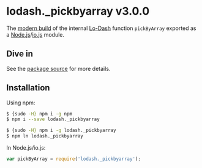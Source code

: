 # lodash._pickbyarray v3.0.0

The [modern build](https://github.com/lodash/lodash/wiki/Build-Differences) of the internal [Lo-Dash](https://lodash.com/) function `pickByArray` exported as a [Node.js](http://nodejs.org/)/[io.js](https://iojs.org/) module.

## Dive in

See the [package source](https://github.com/lodash/lodash/blob/3.0.0-npm-packages/lodash._pickbyarray/index.js) for more details.

## Installation

Using npm:

```bash
$ {sudo -H} npm i -g npm
$ npm i --save lodash._pickbyarray

$ {sudo -H} npm i -g lodash._pickbyarray
$ npm ln lodash._pickbyarray
```

In Node.js/io.js:

```js
var pickByArray = require('lodash._pickbyarray');
```
